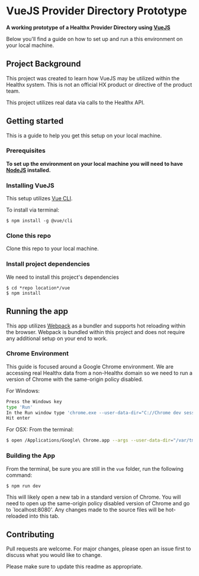 # VueJS Provider Directory Prototype

**A working prototype of a Healthx Provider Directory using [VueJS](https://vuejs.org/)**


Below you'll find a guide on how to set up and run a this environment on your local machine.

## Project Background
This project was created to learn how VueJS may be utilized within the Healthx system. This is not an official HX product or directive of the product team.

This project utilizes real data via calls to the Healthx API.


## Getting started
This is a guide to help you get this setup on your local machine.

### Prerequisites

**To set up the environment on your local machine you will need to have [NodeJS](https://nodejs.org) installed.**

### Installing VueJS

This setup utilizes [Vue CLI](https://cli.vuejs.org/).

To install via terminal:

```
$ npm install -g @vue/cli
```

### Clone this repo

Clone this repo to your local machine.

### Install project dependencies 

We need to install this project's dependencies

```
$ cd *repo location*/vue
$ npm install
```

## Running the app
This app utilizes [Webpack](https://webpack.js.org/) as a bundler and supports hot reloading within the browser. Webpack is bundled within this project and does not require any additional setup on your end to work.

### Chrome Environment

This guide is focused around a Google Chrome environment. We are accessing real Healthx data from a non-Healthx domain so we need to run a version of Chrome with the same-origin policy disabled.

For Windows:
``` bash
Press the Windows key 
type 'Run'
In the Run window type 'chrome.exe --user-data-dir="C://Chrome dev session" --disable-web-security'
Hit enter
```

For OSX:
From the terminal:
``` bash
$ open /Applications/Google\ Chrome.app --args --user-data-dir="/var/tmp/Chrome dev session" --disable-web-security
```

### Building the App

From the terminal, be sure you are still in the `vue` folder, run the following command:

```
$ npm run dev
```
This will likely open a new tab in a standard version of Chrome. You will need to open up the same-origin policy disabled version of Chrome and go to `localhost:8080'. Any changes made to the source files will be hot-reloaded into this tab.


## Contributing
Pull requests are welcome. For major changes, please open an issue first to discuss what you would like to change.

Please make sure to update this readme as appropriate.
